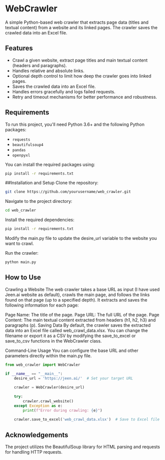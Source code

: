 
# WebCrawler

A simple Python-based web crawler that extracts page data (titles and textual content) from a website and its linked pages. The crawler saves the crawled data into an Excel file.

## Features

- Crawl a given website, extract page titles and main textual content (headers and paragraphs).
- Handles relative and absolute links.
- Optional depth control to limit how deep the crawler goes into linked pages.
- Saves the crawled data into an Excel file.
- Handles errors gracefully and logs failed requests.
- Retry and timeout mechanisms for better performance and robustness.

## Requirements

To run this project, you'll need Python 3.6+ and the following Python packages:

- `requests`
- `beautifulsoup4`
- `pandas`
- `openpyxl`

You can install the required packages using:

```bash
pip install -r requirements.txt
```

##Installation and Setup
Clone the repository:

```bash
git clone https://github.com/yourusername/web_crawler.git
```

Navigate to the project directory:

```bash
cd web_crawler
```
Install the required dependencies:

```bash
pip install -r requirements.txt
```
Modify the main.py file to update the desire_url variable to the website you want to crawl.

Run the crawler:

```bash
python main.py
```

## How to Use

Crawling a Website
The web crawler takes a base URL as input (I have used Jeen.ai website as default), crawls the main page, and follows the links found on that page (up to a specified depth). It extracts and saves the following information for each page:

Page Name: The title of the page.
Page URL: The full URL of the page.
Page Content: The main textual content extracted from headers (h1, h2, h3) and paragraphs (p).
Saving Data
By default, the crawler saves the extracted data into an Excel file called web_crawl_data.xlsx. You can change the filename or export it as a CSV by modifying the save_to_excel or save_to_csv functions in the WebCrawler class.

Command-Line Usage
You can configure the base URL and other parameters directly within the main.py file.

```python
from web_crawler import WebCrawler

if __name__ == "__main__":
    desire_url = 'https://jeen.ai/'  # Set your target URL
    
    crawler = WebCrawler(desire_url)
    
    try:
        crawler.crawl_website()
    except Exception as e:
        print(f"Error during crawling: {e}")
    
    crawler.save_to_excel('web_crawl_data.xlsx')  # Save to Excel file
```
## Acknowledgements
The project utilizes the BeautifulSoup library for HTML parsing and requests for handling HTTP requests.

